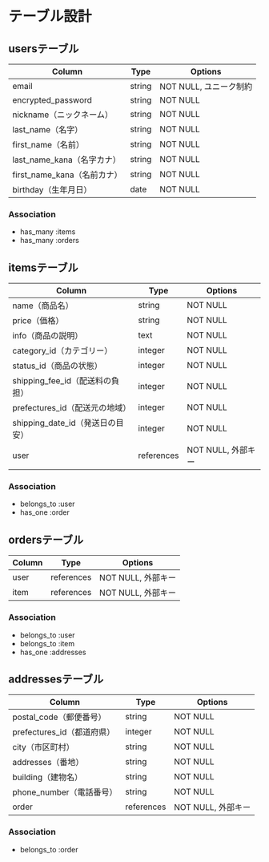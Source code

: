 # テーブル設計

## usersテーブル

| Column | Type | Options |
| --- | --- | --- |
| email | string | NOT NULL, ユニーク制約|
| encrypted_password | string | NOT NULL|
| nickname（ニックネーム） | string | NOT NULL|
| last_name（名字） | string | NOT NULL |
| first_name（名前） | string | NOT NULL|
| last_name_kana（名字カナ） | string | NOT NULL|
| first_name_kana（名前カナ） | string | NOT NULL|
| birthday（生年月日） | date | NOT NULL|

### Association

- has_many :items
- has_many :orders

## itemsテーブル

| Column | Type | Options |
| --- | --- | --- |
| name（商品名） | string | NOT NULL |
| price（価格） | string | NOT NULL|
| info（商品の説明） | text | NOT NULL|
| category_id（カテゴリー） | integer | NOT NULL |
| status_id（商品の状態） | integer | NOT NULL |
| shipping_fee_id（配送料の負担） | integer | NOT NULL |
| prefectures_id（配送元の地域） | integer | NOT NULL |
| shipping_date_id（発送日の目安） | integer | NOT NULL |
| user | references | NOT NULL, 外部キー |

### Association

- belongs_to :user
- has_one :order

## ordersテーブル

| Column | Type | Options |
| --- | --- | --- |
| user | references | NOT NULL, 外部キー |
| item | references | NOT NULL, 外部キー |

### Association

- belongs_to :user
- belongs_to :item
- has_one :addresses

## addressesテーブル

| Column | Type | Options |
| --- | --- | --- |
| postal_code（郵便番号） | string | NOT NULL |
| prefectures_id（都道府県） | integer | NOT NULL|
| city（市区町村） | string | NOT NULL|
| addresses（番地） | string | NOT NULL |
| building（建物名） | string | NOT NULL |
| phone_number（電話番号） | string | NOT NULL |
| order | references | NOT NULL, 外部キー |

### Association

- belongs_to :order
